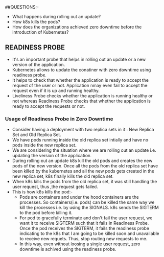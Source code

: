 ##QUESTIONS:-
- What happens during rolling out an update?
- How k8s kills the pods?
- How does the organizations achieved zero downtime before the introduction of Kubernetes?

## READINESS PROBE
- It's an important probe that helps in rolling out an update or a new version of the application.
- Kubernetes allows to update the conatiner with zero downtime using readiness probe.
- It helps to check that whether the application is ready to accept the request of the user or not. Application nmay even fail to accept the request even if it is up and running healthy.
- Liveliness Probe checks whether the application is running healthy or not whereas Readiness Probe checks that whether the application is ready to accept the requests or not.

### Usage of Readiness Probe in Zero Downtime
- Consider having a deployment with two replica sets in it : New Replica Set and Old Replica Set.
- We have pods running inside the old replica set intially and have no pods inside the new replica set.
- We are considering the situation where we are rolling out an update i.e. updating the version of the application.
- During rolling out an update k8s kill the old pods and creates the new pods of the new version. Once all the pods from the old replica set have been killed by the kubernetes and all the new pods gets created in the new replica set, k8s finally kills the old replica set.
- When k8s kills the pods from the old replica set, it was still handling the user request, thus ,the request gets failed.
- This is how k8s kills the pod:-
  - Pods are containers and under the hood containers are the processes. So containers(i.e. pods) can be killed the same way we kill the processes i.e. by using the SIGNALS. k8s sends the SIGTERM to the pod before killing it.
  - For pod to gracefully terminate and don't fail the user request, we want it to receive SIGTERM such that it fails in Readiness Probe. Once the pod receives the SIGTERM, it fails the readiness probe indicating to the k8s that I am going to be killed soon and unavailable to receive new requets. Thus, stop routing new requests to me.
  - In this way, even without loosing a single user request, zero downtime is achived using the readiness probe. 
